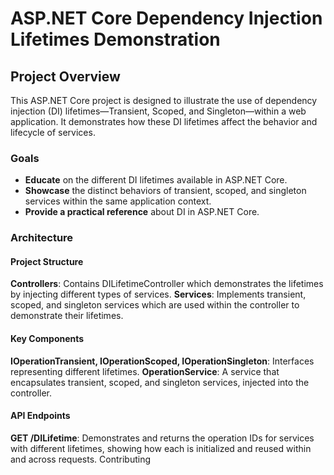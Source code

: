 # ASP.NET Core Dependency Injection Lifetimes Demonstration

## Project Overview

This ASP.NET Core project is designed to illustrate the use of dependency injection (DI) lifetimes—Transient, Scoped, and Singleton—within a web application. It demonstrates how these DI lifetimes affect the behavior and lifecycle of services.

### Goals

- **Educate** on the different DI lifetimes available in ASP.NET Core.
- **Showcase** the distinct behaviors of transient, scoped, and singleton services within the same application context.
- **Provide a practical reference** about DI in ASP.NET Core.

### Architecture
#### Project Structure
**Controllers**: Contains DILifetimeController which demonstrates the lifetimes by injecting different types of services.
**Services**: Implements transient, scoped, and singleton services which are used within the controller to demonstrate their lifetimes.
#### Key Components
**IOperationTransient, IOperationScoped, IOperationSingleton**: Interfaces representing different lifetimes.
**OperationService**: A service that encapsulates transient, scoped, and singleton services, injected into the controller.
#### API Endpoints
**GET /DILifetime**: Demonstrates and returns the operation IDs for services with different lifetimes, showing how each is initialized and reused within and across requests.
Contributing
